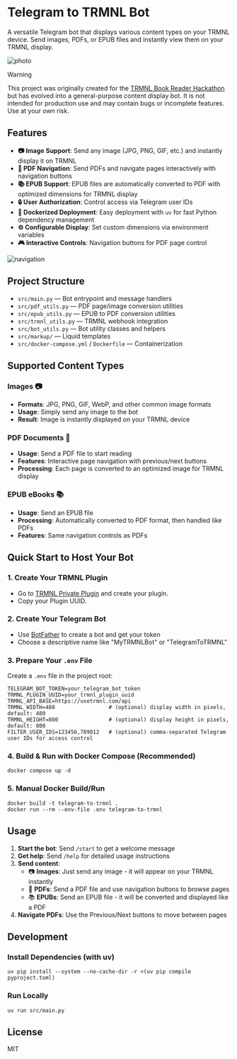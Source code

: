# Telegram to TRMNL Bot

A versatile Telegram bot that displays various content types on your TRMNL device. Send images, PDFs, or EPUB files and instantly view them on your TRMNL display.

![photo](photo.jpeg)

> [!WARNING]  
> This project was originally created for the [TRMNL Book Reader Hackathon](https://usetrmnl.com/blog/hackathon-book-readers-winners) but has evolved into a general-purpose content display bot. It is not intended for production use and may contain bugs or incomplete features. Use at your own risk.

## Features

- **📷 Image Support**: Send any image (JPG, PNG, GIF, etc.) and instantly display it on TRMNL
- **📄 PDF Navigation**: Send PDFs and navigate pages interactively with navigation buttons
- **📚 EPUB Support**: EPUB files are automatically converted to PDF with optimized dimensions for TRMNL display
- **🔒 User Authorization**: Control access via Telegram user IDs
- **🐳 Dockerized Deployment**: Easy deployment with `uv` for fast Python dependency management
- **⚙️ Configurable Display**: Set custom dimensions via environment variables
- **🎮 Interactive Controls**: Navigation buttons for PDF page control

![navigation](nav.jpg)

## Project Structure

- `src/main.py` — Bot entrypoint and message handlers
- `src/pdf_utils.py` — PDF page/image conversion utilities
- `src/epub_utils.py` — EPUB to PDF conversion utilities
- `src/trmnl_utils.py` — TRMNL webhook integration
- `src/bot_utils.py` — Bot utility classes and helpers
- `src/markup/` — Liquid templates
- `src/docker-compose.yml` / `Dockerfile` — Containerization

## Supported Content Types

### Images 📷
- **Formats**: JPG, PNG, GIF, WebP, and other common image formats
- **Usage**: Simply send any image to the bot
- **Result**: Image is instantly displayed on your TRMNL device

### PDF Documents 📄
- **Usage**: Send a PDF file to start reading
- **Features**: Interactive page navigation with previous/next buttons
- **Processing**: Each page is converted to an optimized image for TRMNL display

### EPUB eBooks 📚
- **Usage**: Send an EPUB file 
- **Processing**: Automatically converted to PDF format, then handled like PDFs
- **Features**: Same navigation controls as PDFs

## Quick Start to Host Your Bot

### 1. Create Your TRMNL Plugin

- Go to [TRMNL Private Plugin](https://usetrmnl.com/integrations/private-plugin) and create your plugin.
- Copy your Plugin UUID.

### 2. Create Your Telegram Bot

- Use [BotFather](https://core.telegram.org/bots#6-botfather) to create a bot and get your token
- Choose a descriptive name like "MyTRMNLBot" or "TelegramToTRMNL"

### 3. Prepare Your `.env` File

Create a `.env` file in the project root:
```env
TELEGRAM_BOT_TOKEN=your_telegram_bot_token
TRMNL_PLUGIN_UUID=your_trmnl_plugin_uuid
TRMNL_API_BASE=https://usetrmnl.com/api
TRMNL_WIDTH=480                 # (optional) display width in pixels, default: 480
TRMNL_HEIGHT=800                # (optional) display height in pixels, default: 800
FILTER_USER_IDS=123456,789012   # (optional) comma-separated Telegram user IDs for access control
```

### 4. Build & Run with Docker Compose (Recommended)

```fish
docker compose up -d
```

### 5. Manual Docker Build/Run

```fish
docker build -t telegram-to-trmnl .
docker run --rm --env-file .env telegram-to-trmnl
```

## Usage

1. **Start the bot**: Send `/start` to get a welcome message
2. **Get help**: Send `/help` for detailed usage instructions
3. **Send content**:
   - 📷 **Images**: Just send any image - it will appear on your TRMNL instantly
   - 📄 **PDFs**: Send a PDF file and use navigation buttons to browse pages
   - 📚 **EPUBs**: Send an EPUB file - it will be converted and displayed like a PDF
4. **Navigate PDFs**: Use the Previous/Next buttons to move between pages

## Development

### Install Dependencies (with uv)

```fish
uv pip install --system --no-cache-dir -r <(uv pip compile pyproject.toml)
```

### Run Locally

```fish
uv run src/main.py
```

## License

MIT
